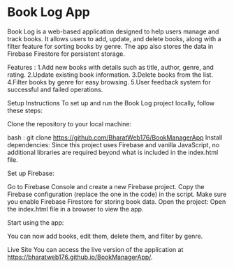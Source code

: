 # Book Log App

Book Log is a web-based application designed to help users manage and track books. It allows users to add, update, and delete books, along with a filter feature for sorting books by genre. The app also stores the data in Firebase Firestore for persistent storage.

Features :
1.Add new books with details such as title, author, genre, and rating.
2.Update existing book information.
3.Delete books from the list.
4.Filter books by genre for easy browsing.
5.User feedback system for successful and failed operations.

Setup Instructions
To set up and run the Book Log project locally, follow these steps:

Clone the repository to your local machine:

bash :
git clone https://github.com/BharatWeb176/BookManagerApp
Install dependencies: Since this project uses Firebase and vanilla JavaScript, no additional libraries are required beyond what is included in the index.html file.

Set up Firebase:

Go to Firebase Console and create a new Firebase project.
Copy the Firebase configuration (replace the one in the code) in the script.
Make sure you enable Firebase Firestore for storing book data.
Open the project: Open the index.html file in a browser to view the app.

Start using the app:

You can now add books, edit them, delete them, and filter by genre.

Live Site
You can access the live version of the application at https://bharatweb176.github.io/BookManagerApp/.
